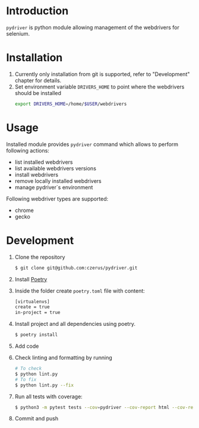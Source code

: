 # Introduction
`pydriver` is python module allowing management of the webdrivers for selenium.

# Installation
1. Currently only installation from git is supported, refer to "Development" chapter for details.
2. Set environment variable `DRIVERS_HOME` to point where the webdrivers should be installed
    ```bash
   export DRIVERS_HOME=/home/$USER/webdrivers 
   ``` 

# Usage
Installed module provides `pydriver` command which allows to perform following actions:
* list installed webdrivers
* list available webdrivers versions
* install webdrivers
* remove locally installed webdrivers
* manage pydriver`s environment

Following webdriver types are supported:
* chrome
* gecko


# Development
1. Clone the repository
    ```bash
    $ git clone git@github.com:czerus/pydriver.git
    ``` 

2. Install [Poetry](https://python-poetry.org/docs/#installation)
3. Inside the folder create `poetry.toml` file with content:
    ```bash
    [virtualenvs]
    create = true
    in-project = true
    ```
4. Install project and all dependencies using poetry.
    ```bash
   $ poetry install
   ```
   
5. Add code
6. Check linting and formatting by running
    ```bash
    # To check 
    $ python lint.py
    # To fix
    $ python lint.py --fix    
    ```
7. Run all tests with coverage:
   ```bash
   $ python3 -m pytest tests --cov=pydriver --cov-report html --cov-report term
   ```
6. Commit and push
